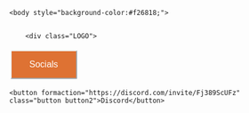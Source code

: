 

<title>LEPHROGSTUDIOS</title>
<meta content="Embed Title" property="og:title" />
<meta content="Epic monkey Pics" property="og:description" />
<meta content="https://embed.com/this-is-the-site-url" property="og:url" />
<meta content="https://live-production.wcms.abc-cdn.net.au/20bef573e36cc4d1305bfc14a937291d?impolicy=wcms_crop_resize&cropH=1067&cropW=800&xPos=0&yPos=67&width=862&height=1149" property="og:image" />
<meta content="#43B581" data-react-helmet="true" name="theme-color" />

<style>
    .button1 {
    border-radius: 2px;
    border-color: aliceblue;
    color: white;
    padding: 15px 32px;
    text-align: center;
    text-decoration: none;
    display: inline-block;
    font-size: 16px;
    margin: 4px 2px;
    cursor: pointer;
  }


  .button2 {
    border-radius: 2px;
    border-color: aliceblue;
    color: white;
    padding: 15px 32px;
    text-align: center;
    text-decoration: none;
    display: inline-block;
    font-size: 16px;
    margin: 4px 2px;
    cursor: pointer;
    
  }

  .button1 {background-color: #de7233; } 
  
  .button2 {background-color: #de7233;} 



  .LOGO {
  background-image: url("LEPHROGSTUDIOS.png");
  background-size: 250px;
  background-position: center;
  width: 300px;
  height: auto;
  
}

  
</style>
<html>
<head>
  <title>LEPHROG STUDIOS</title>
</head>
<body>

    <body style="background-color:#f26818;">


        <div class="LOGO">


  <button class="button button1">Socials</button>
  <form>

    <button formaction="https://discord.com/invite/Fj389ScUFz"  class="button button2">Discord</button>
    
  </form>
  
